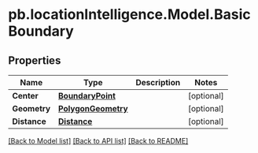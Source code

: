 # pb.locationIntelligence.Model.BasicBoundary
## Properties

Name | Type | Description | Notes
------------ | ------------- | ------------- | -------------
**Center** | [**BoundaryPoint**](BoundaryPoint.md) |  | [optional] 
**Geometry** | [**PolygonGeometry**](PolygonGeometry.md) |  | [optional] 
**Distance** | [**Distance**](Distance.md) |  | [optional] 

[[Back to Model list]](../README.md#documentation-for-models) [[Back to API list]](../README.md#documentation-for-api-endpoints) [[Back to README]](../README.md)

